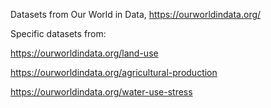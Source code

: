 Datasets from Our World in Data, https://ourworldindata.org/

Specific datasets from:

https://ourworldindata.org/land-use

https://ourworldindata.org/agricultural-production

https://ourworldindata.org/water-use-stress
